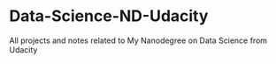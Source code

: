 # Data-Science-ND-Udacity
All projects and notes related to My Nanodegree on Data Science from Udacity
